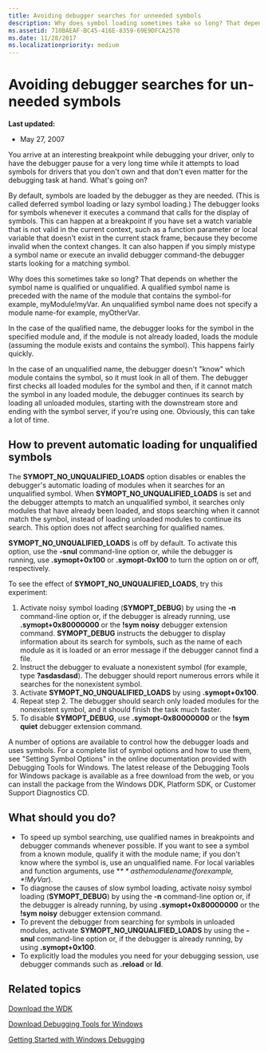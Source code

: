 ```yaml
---
title: Avoiding debugger searches for unneeded symbols
description: Why does symbol loading sometimes take so long? That depends on whether the symbol name is qualified or unqualified.
ms.assetid: 710BAEAF-BC45-416E-8359-69E9DFCA2570
ms.date: 11/28/2017
ms.localizationpriority: medium
---
```


# Avoiding debugger searches for un-needed symbols

**Last updated:**

- May 27, 2007

You arrive at an interesting breakpoint while debugging your driver, only to have the debugger pause for a very long time while it attempts to load symbols for drivers that you don't own and that don't even matter for the debugging task at hand. What's going on?

By default, symbols are loaded by the debugger as they are needed. (This is called deferred symbol loading or lazy symbol loading.) The debugger looks for symbols whenever it executes a command that calls for the display of symbols. This can happen at a breakpoint if you have set a watch variable that is not valid in the current context, such as a function parameter or local variable that doesn't exist in the current stack frame, because they become invalid when the context changes. It can also happen if you simply mistype a symbol name or execute an invalid debugger command-the debugger starts looking for a matching symbol.

Why does this sometimes take so long? That depends on whether the symbol name is qualified or unqualified. A qualified symbol name is preceded with the name of the module that contains the symbol-for example, myModule!myVar. An unqualified symbol name does not specify a module name-for example, myOtherVar.

In the case of the qualified name, the debugger looks for the symbol in the specified module and, if the module is not already loaded, loads the module (assuming the module exists and contains the symbol). This happens fairly quickly.

In the case of an unqualified name, the debugger doesn't "know" which module contains the symbol, so it must look in all of them. The debugger first checks all loaded modules for the symbol and then, if it cannot match the symbol in any loaded module, the debugger continues its search by loading all unloaded modules, starting with the downstream store and ending with the symbol server, if you're using one. Obviously, this can take a lot of time.

## How to prevent automatic loading for unqualified symbols

The **SYMOPT\_NO\_UNQUALIFIED\_LOADS** option disables or enables the debugger's automatic loading of modules when it searches for an unqualified symbol. When **SYMOPT\_NO\_UNQUALIFIED\_LOADS** is set and the debugger attempts to match an unqualified symbol, it searches only modules that have already been loaded, and stops searching when it cannot match the symbol, instead of loading unloaded modules to continue its search. This option does not affect searching for qualified names.

**SYMOPT\_NO\_UNQUALIFIED\_LOADS** is off by default. To activate this option, use the **-snul** command-line option or, while the debugger is running, use **.symopt+0x100** or **.symopt-0x100** to turn the option on or off, respectively.

To see the effect of **SYMOPT\_NO\_UNQUALIFIED\_LOADS**, try this experiment:

1. Activate noisy symbol loading (**SYMOPT\_DEBUG**) by using the **-n** command-line option or, if the debugger is already running, use **.symopt+0x80000000** or the **!sym noisy** debugger extension command. **SYMOPT\_DEBUG** instructs the debugger to display information about its search for symbols, such as the name of each module as it is loaded or an error message if the debugger cannot find a file.
2. Instruct the debugger to evaluate a nonexistent symbol (for example, type **?asdasdasd**). The debugger should report numerous errors while it searches for the nonexistent symbol.
3. Activate **SYMOPT\_NO\_UNQUALIFIED\_LOADS** by using **.symopt+0x100**.
4. Repeat step 2. The debugger should search only loaded modules for the nonexistent symbol, and it should finish the task much faster.
5. To disable **SYMOPT\_DEBUG**, use **.symopt-0x80000000** or the **!sym quiet** debugger extension command.

A number of options are available to control how the debugger loads and uses symbols. For a complete list of symbol options and how to use them, see "Setting Symbol Options" in the online documentation provided with Debugging Tools for Windows. The latest release of the Debugging Tools for Windows package is available as a free download from the web, or you can install the package from the Windows DDK, Platform SDK, or Customer Support Diagnostics CD.

## What should you do?

- To speed up symbol searching, use qualified names in breakpoints and debugger commands whenever possible. If you want to see a symbol from a known module, qualify it with the module name; if you don't know where the symbol is, use an unqualified name. For local variables and function arguments, use **$** as the module name (for example, *$!MyVar*).
- To diagnose the causes of slow symbol loading, activate noisy symbol loading (**SYMOPT\_DEBUG**) by using the **-n** command-line option or, if the debugger is already running, by using **.symopt+0x80000000** or the **!sym noisy** debugger extension command.
- To prevent the debugger from searching for symbols in unloaded modules, activate **SYMOPT\_NO\_UNQUALIFIED\_LOADS** by using the **-snul** command-line option or, if the debugger is already running, by using **.symopt+0x100**.
- To explicitly load the modules you need for your debugging session, use debugger commands such as **.reload** or **ld**.

## Related topics

[Download the WDK](https://docs.microsoft.com/windows-hardware/drivers/download-the-wdk)

[Download Debugging Tools for Windows](debugger-download-tools.md)

[Getting Started with Windows Debugging](getting-started-with-windows-debugging.md)
